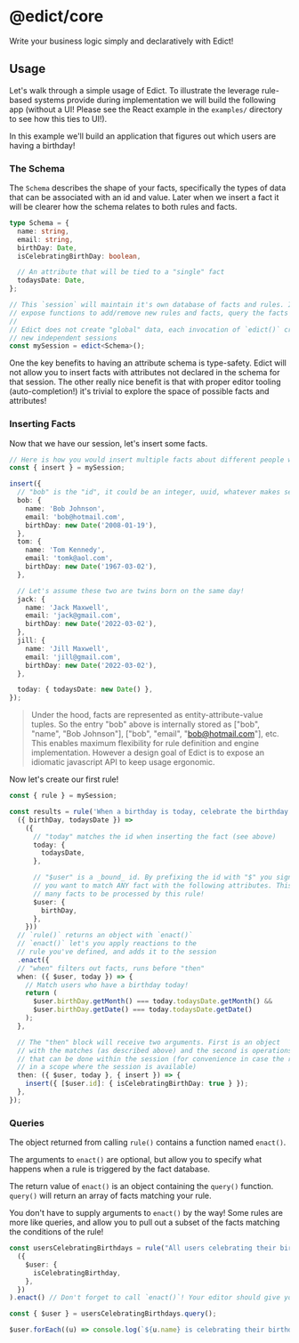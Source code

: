 # @edict/core

Write your business logic simply and declaratively with Edict!

## Usage

Let's walk through a simple usage of Edict. To illustrate the leverage rule-based
systems provide during implementation we will build the following app (without a UI! Please see
the React example in the `examples/` directory to see how this ties to UI!).

In this example we'll build an application that figures out which users are
having a birthday!

### The Schema

The `Schema` describes the shape of your facts, specifically the
types of data that can be associated with an id and value. Later when we insert
a fact it will be clearer how the schema relates to both rules and
facts.

```typescript
type Schema = {
  name: string,
  email: string,
  birthDay: Date,
  isCelebratingBirthDay: boolean,

  // An attribute that will be tied to a "single" fact
  todaysDate: Date,
};

// This `session` will maintain it's own database of facts and rules. It also will
// expose functions to add/remove new rules and facts, query the facts etc.
//
// Edict does not create "global" data, each invocation of `edict()` creates
// new independent sessions
const mySession = edict<Schema>();
```

One the key benefits to having an attribute schema is type-safety. Edict will not allow you to insert
facts with attributes not declared in the schema for that session. The other really nice benefit is that
with proper editor tooling (auto-completion!) it's trivial to explore the space of possible facts and attributes!

### Inserting Facts

Now that we have our session, let's insert some facts.

```typescript
// Here is how you would insert multiple facts about different people with names and emails
const { insert } = mySession;

insert({
  // "bob" is the "id", it could be an integer, uuid, whatever makes sense for your application!
  bob: {
    name: 'Bob Johnson',
    email: 'bob@hotmail.com',
    birthDay: new Date('2008-01-19'),
  },
  tom: {
    name: 'Tom Kennedy',
    email: 'tomk@aol.com',
    birthDay: new Date('1967-03-02'),
  },

  // Let's assume these two are twins born on the same day!
  jack: {
    name: 'Jack Maxwell',
    email: 'jack@gmail.com',
    birthDay: new Date('2022-03-02'),
  },
  jill: {
    name: 'Jill Maxwell',
    email: 'jill@gmail.com',
    birthDay: new Date('2022-03-02'),
  },

  today: { todaysDate: new Date() },
});
```

> Under the hood, facts are represented as entity-attribute-value tuples. So the
> entry "bob" above is internally stored as
> ["bob", "name", "Bob Johnson"], ["bob", "email", "bob@hotmail.com"], etc.
> This enables maximum flexibility for rule definition and engine implementation.
> However a design goal of Edict is to expose an idiomatic javascript API
> to keep usage ergonomic.

Now let's create our first rule!

```typescript
const { rule } = mySession;

const results = rule('When a birthday is today, celebrate the birthday!',
  ({ birthDay, todaysDate }) =>
    ({
      // "today" matches the id when inserting the fact (see above)
      today: {
        todaysDate,
      },

      // "$user" is a _bound_ id. By prefixing the id with "$" you signal to edict that
      // you want to match ANY fact with the following attributes. This allows you to "join"
      // many facts to be processed by this rule!
      $user: {
        birthDay,
      },
    }))
  // `rule()` returns an object with `enact()` 
  // `enact()` let's you apply reactions to the
  // rule you've defined, and adds it to the session
  .enact({
  // "when" filters out facts, runs before "then"
  when: ({ $user, today }) => {
    // Match users who have a birthday today!
    return (
      $user.birthDay.getMonth() === today.todaysDate.getMonth() &&
      $user.birthDay.getDate() === today.todaysDate.getDate()
    );
  },

  // The "then" block will receive two arguments. First is an object
  // with the matches (as described above) and the second is operations
  // that can be done within the session (for convenience in case the rule is not
  // in a scope where the session is available)
  then: ({ $user, today }, { insert }) => {
    insert({ [$user.id]: { isCelebratingBirthDay: true } });
  },
});
```

### Queries

The object returned from calling `rule()` contains a function named `enact()`. 

The arguments to `enact()` are optional, but allow you to specify what happens when a rule
is triggered by the fact database.  

The return value of `enact()` is an object containing the `query()` function. `query()` will
return an array of facts matching your rule. 

You don't have to supply arguments to `enact()` by the way! Some rules are more 
like queries, and allow you to pull out a subset of the facts matching the conditions
of the rule!

```typescript
const usersCelebratingBirthdays = rule("All users celebrating their birthday", ({ isCelebratingBirthday }) =>
  ({
    $user: {
      isCelebratingBirthday,
    },
  })
).enact() // Don't forget to call `enact()`! Your editor should give you a hint when you go to query things!

const { $user } = usersCelebratingBirthdays.query();

$user.forEach((u) => console.log(`${u.name} is celebrating their birthday!`));
```
